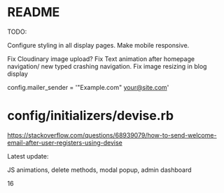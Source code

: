 # README

TODO:

Configure styling in all display pages.
Make mobile responsive.

Fix Cloudinary image upload? 
Fix Text animation after homepage navigation/ new typed crashing navigation.
Fix image resizing in blog display

config.mailer_sender = '"Example.com" <your@site.com>' 
# config/initializers/devise.rb
https://stackoverflow.com/questions/68939079/how-to-send-welcome-email-after-user-registers-using-devise 



Latest update:

JS animations, delete methods, modal popup, admin dashboard



16
